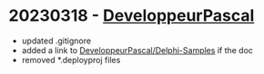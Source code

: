 # 20230318 - [DeveloppeurPascal](https://github.com/DeveloppeurPascal)

* updated .gitignore
* added a link to [DeveloppeurPascal/Delphi-Samples](Delphi-samples) if the doc
* removed *.deployproj files
